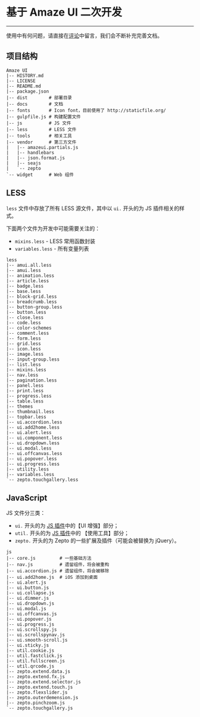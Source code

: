 # 基于 Amaze UI 二次开发
---

使用中有何问题，请直接在[评论](#ds-thread)中留言，我们会不断补充完善文档。

## 项目结构

```
Amaze UI
|-- HISTORY.md
|-- LICENSE
|-- README.md
|-- package.json
|-- dist        # 部署目录
|-- docs        # 文档
|-- fonts       # Icon font，目前使用了 http://staticfile.org/
|-- gulpfile.js # 构建配置文件
|-- js          # JS 文件
|-- less        # LESS 文件
|-- tools       # 相关工具
|-- vendor      # 第三方文件
|   |-- amazeui.partials.js
|   |-- handlebars
|   |-- json.format.js
|   |-- seajs
|   `-- zepto
`-- widget      # Web 组件
```

## LESS

`less` 文件中存放了所有 LESS 源文件，其中以 `ui.` 开头的为 JS 插件相关的样式。

下面两个文件为开发中可能需要关注的：

- `mixins.less` - LESS 常用函数封装
- `variables.less` - 所有变量列表

```
less
|-- amui.all.less
|-- amui.less
|-- animation.less
|-- article.less
|-- badge.less
|-- base.less
|-- block-grid.less
|-- breadcrumb.less
|-- button-group.less
|-- button.less
|-- close.less
|-- code.less
|-- color-schemes
|-- comment.less
|-- form.less
|-- grid.less
|-- icon.less
|-- image.less
|-- input-group.less
|-- list.less
|-- mixins.less
|-- nav.less
|-- pagination.less
|-- panel.less
|-- print.less
|-- progress.less
|-- table.less
|-- themes
|-- thumbnail.less
|-- topbar.less
|-- ui.accordion.less
|-- ui.add2home.less
|-- ui.alert.less
|-- ui.component.less
|-- ui.dropdown.less
|-- ui.modal.less
|-- ui.offcanvas.less
|-- ui.popover.less
|-- ui.progress.less
|-- utility.less
|-- variables.less
`-- zepto.touchgallery.less
```

## JavaScript

JS 文件分三类：

- `ui.` 开头的为 [JS 插件](/javascript)中的【UI 增强】部分；
- `util.` 开头的为 [JS 插件](/javascript)中的 【使用工具】部分；
- `zepto.` 开头的为 Zepto 的一些扩展及插件（可能会被替换为 jQuery）。

```
js
|-- core.js         # 一些基础方法
|-- nav.js          # 遗留组件，将会被重构
|-- ui.accordion.js # 遗留组件，将会被移除
|-- ui.add2home.js  # iOS 添加到桌面
|-- ui.alert.js
|-- ui.button.js
|-- ui.collapse.js
|-- ui.dimmer.js
|-- ui.dropdown.js
|-- ui.modal.js
|-- ui.offcanvas.js
|-- ui.popover.js
|-- ui.progress.js
|-- ui.scrollspy.js
|-- ui.scrollspynav.js
|-- ui.smooth-scroll.js
|-- ui.sticky.js
|-- util.cookie.js
|-- util.fastclick.js
|-- util.fullscreen.js
|-- util.qrcode.js
|-- zepto.extend.data.js
|-- zepto.extend.fx.js
|-- zepto.extend.selector.js
|-- zepto.extend.touch.js
|-- zepto.flexslider.js
|-- zepto.outerdemension.js
|-- zepto.pinchzoom.js
`-- zepto.touchgallery.js
```